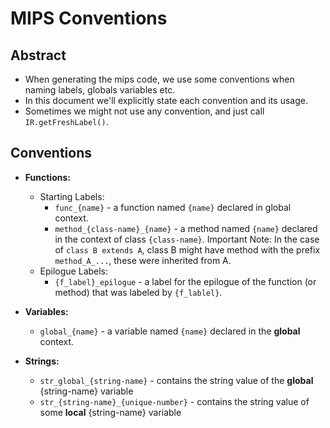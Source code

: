 # MIPS Conventions

## Abstract
- When generating the mips code, we use some conventions when naming labels, globals variables etc.
- In this document we'll explicitly state each convention and its usage.
- Sometimes we might not use any convention, and just call `IR.getFreshLabel()`.

## Conventions
- **Functions:**
  - Starting Labels:
    - `func_{name}` - a function named `{name}` declared in global context.
    - `method_{class-name}_{name}` - a method named `{name}` declared in the context of class `{class-name}`.
      Important Note: In the case of `class B extends A`, class B might have method with the prefix `method_A_...`, 
      these were inherited from A.
  - Epilogue Labels:
    - `{f_label}_epilogue` - a label for the epilogue of the function (or method) that was labeled by `{f_lablel}`.


- **Variables:**
  - `global_{name}` - a variable named `{name}` declared in the **global** context.

- **Strings:**
  - `str_global_{string-name}` - contains the string value of the **global** {string-name} variable
  - `str_{string-name}_{unique-number}` - contains the string value of some **local** {string-name} variable